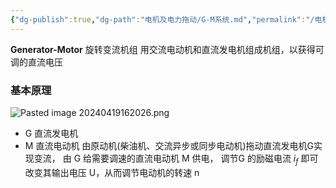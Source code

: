 ```yaml
---
{"dg-publish":true,"dg-path":"电机及电力拖动/G-M系统.md","permalink":"/电机及电力拖动/G-M系统/","dgPassFrontmatter":true,"noteIcon":"","created":"2024-05-21T15:20:27.754+08:00","updated":"2024-06-16T16:28:56.858+08:00"}
---
```


**Generator-Motor**
旋转变流机组
用交流电动机和直流发电机组成机组，以获得可调的直流电压
### 基本原理
![Pasted image 20240419162026.png](/img/user/%E5%8A%9F%E8%83%BD%E6%80%A7%E6%96%87%E4%BB%B6%E5%A4%B9/%E8%BD%BD%E5%85%A5%E7%9A%84%E5%AA%92%E4%BD%93%E8%B5%84%E6%BA%90/Pasted%20image%2020240419162026.png)

- G 直流发电机
- M 直流电动机
由原动机(柴油机、交流异步或同步电动机)拖动直流发电机G实现变流，
由 G 给需要调速的直流电动机 M 供电，
调节G 的励磁电流 $i_{f}$ 即可改变其输出电压 U，从而调节电动机的转速 n 




